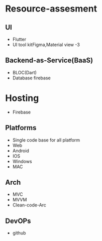 # Resource-assesment

## UI 
- Flutter
- UI tool kitFigma,Material view -3
## Backend-as-Service(BaaS)
- BLOC(Dart)
- Database firebase
# Hosting 
 - Firebase
## Platforms
- Single code base for all platform 
- Web
- Android
- IOS
- Windows
- MAC
## Arch
-  MVC
-  MVVM
-  Clean-code-Arc
## DevOPs
- github


